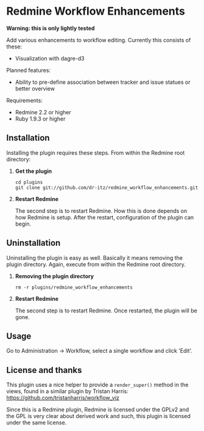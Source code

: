 # Redmine Workflow Enhancements

**Warning: this is only lightly tested**

Add various enhancements to workflow editing. Currently this consists of these:

  * Visualization with dagre-d3

Planned features:

  * Ability to pre-define association between tracker and issue statues or better
	overview


Requirements:

  * Redmine 2.2 or higher
  * Ruby 1.9.3 or higher

## Installation

Installing the plugin requires these steps. From within the Redmine root
directory:

 1. **Get the plugin**

	```
	cd plugins
	git clone git://github.com/dr-itz/redmine_workflow_enhancements.git
	```

 2. **Restart Redmine**

	The second step is to restart Redmine. How this is done depends on how Redmine is
	setup. After the restart, configuration of the plugin can begin.

## Uninstallation

Uninstalling the plugin is easy as well. Basically it means removing the plugin
directory. Again, execute from within the Redmine root directory.

 1. **Removing the plugin directory**

	```
	rm -r plugins/redmine_workflow_enhancements
	```

 2. **Restart Redmine**

	The second step is to restart Redmine. Once restarted, the plugin will be gone.

## Usage

Go to Administration -> Workflow, select a single workflow and click 'Edit'.


## License and thanks

This plugin uses a nice helper to provide a `render_super()` method in the
views, found in a similar plugin by Tristan Harris:
https://github.com/tristanharris/workflow_viz

Since this is a Redmine plugin, Redmine is licensed under the GPLv2 and the GPL
is very clear about derived work and such, this plugin is licensed under the
same license.
